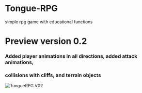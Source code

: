 # Tongue-RPG
simple rpg game with educational functions
# Preview version 0.2
### Added player animations in all directions, added attack animations, 
### collisions with cliffs, and terrain objects


![TongueRPG V02](https://user-images.githubusercontent.com/61236659/113924724-71a96380-97ea-11eb-988b-65d5a09aa189.gif)


